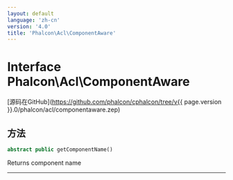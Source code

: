 ```yaml
---
layout: default
language: 'zh-cn'
version: '4.0'
title: 'Phalcon\Acl\ComponentAware'
---
```


# Interface **Phalcon\Acl\ComponentAware**

[源码在GitHub](https://github.com/phalcon/cphalcon/tree/v{{ page.version }}.0/phalcon/acl/componentaware.zep)

## 方法

```php
abstract public getComponentName()
```

Returns component name

* * *